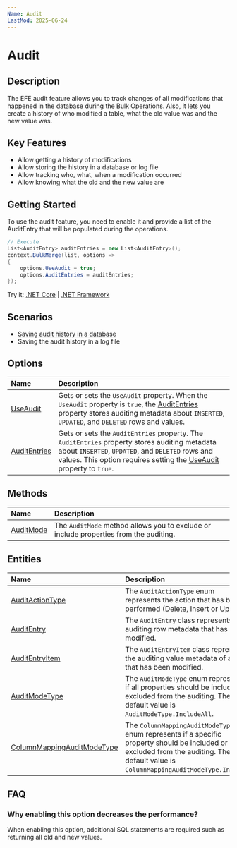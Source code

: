 ```yaml
---
Name: Audit
LastMod: 2025-06-24
---
```


# Audit

## Description

The EFE audit feature allows you to track changes of all modifications that happened in the database during the Bulk Operations. Also, it lets you create a history of who modified a table, what the old value was and the new value was.

## Key Features

- Allow getting a history of modifications
- Allow storing the history in a database or log file
- Allow tracking who, what, when a modification occurred
- Allow knowing what the old and the new value are

## Getting Started

To use the audit feature, you need to enable it and provide a list of the AuditEntry that will be populated during the operations.

```csharp
// Execute
List<AuditEntry> auditEntries = new List<AuditEntry>();
context.BulkMerge(list, options =>
{
    options.UseAudit = true;
    options.AuditEntries = auditEntries;
});

```

Try it: [.NET Core](https://dotnetfiddle.net/) | [.NET Framework](https://dotnetfiddle.net/)

## Scenarios

- [Saving audit history in a database](../options/save-audit-history-in-a-database.md)
- Saving the audit history in a log file

## Options

| Name                               | Description                                                           |
|:-----------------------------------|:----------------------------------------------------------------------|
|[UseAudit](../options/use-audit.md)  | Gets or sets the `UseAudit` property. When the `UseAudit` property is `true`, the [AuditEntries](../options/audit-entries.md) property stores auditing metadata about `INSERTED`, `UPDATED`, and `DELETED` rows and values. |
|[AuditEntries](../options/audit-entries.md)  | Gets or sets the `AuditEntries` property. The `AuditEntries` property stores auditing metadata about `INSERTED`, `UPDATED`, and `DELETED` rows and values. This option requires setting the [UseAudit](../options/use-audit.md) property to `true`. |

## Methods

| Name                               | Description                                                           |
|:-----------------------------------|:----------------------------------------------------------------------|
|[AuditMode](../options/audit-mode.md)  | The `AuditMode` method allows you to exclude or include properties from the auditing. |

## Entities

| Name                               | Description                                                           |
|:-----------------------------------|:----------------------------------------------------------------------|
|[AuditActionType](../options/audit-action-type.md) | The `AuditActionType` enum represents the action that has been performed (Delete, Insert or Update). |
|[AuditEntry](../options/audit-entry.md) | The `AuditEntry` class represents the auditing row metadata that has been modified. |
|[AuditEntryItem](../options/audit-entry-item.md) | The `AuditEntryItem` class represents the auditing value metadata of a row that has been modified. |
|[AuditModeType](../options/audit-mode-type.md) | The `AuditModeType` enum represents if all properties should be included or excluded from the auditing. The default value is `AuditModeType.IncludeAll`. |
|[ColumnMappingAuditModeType](../options/column-mapping-audit-mode-type.md) | The `ColumnMappingAuditModeType` enum represents if a specific property should be included or excluded from the auditing. The default value is `ColumnMappingAuditModeType.Inherit`. |

## FAQ

### Why enabling this option decreases the performance?

When enabling this option, additional SQL statements are required such as returning all old and new values.
